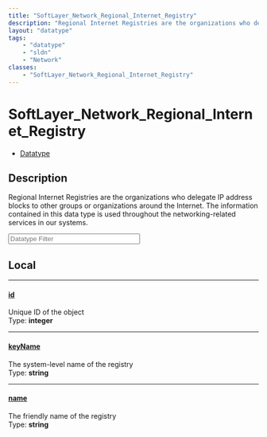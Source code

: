 ```yaml
---
title: "SoftLayer_Network_Regional_Internet_Registry"
description: "Regional Internet Registries are the organizations who delegate IP address blocks to other groups or organizations aroun... "
layout: "datatype"
tags:
    - "datatype"
    - "sldn"
    - "Network"
classes:
    - "SoftLayer_Network_Regional_Internet_Registry"
---
```


# SoftLayer_Network_Regional_Internet_Registry
<div id='service-datatype'>
    <ul id='sldn-reference-tabs'>
        <li id='datatype'> <a href='/reference/datatypes/SoftLayer_Network_Regional_Internet_Registry' >Datatype</a></li>
    </ul>
</div>

## Description 


Regional Internet Registries are the organizations who delegate IP address blocks to other groups or organizations around the Internet. The information contained in this data type is used throughout the networking-related services in our systems. 





<!-- Filer BEGIN -->
<div class="view-filters">
        <div class="clearfix">
            <div class="search-input-box">
                <input placeholder="Datatype Filter" onkeyup="titleSearch(inputId='prop-input', divId='properties', elementClass='prop-row')" 
                    type="text" id="prop-input" value="" size="30" maxlength="128" class="form-text">
            </div>
        </div>
</div>
<!-- Filer END -->

<div id="properties" class="content">
<div id="localProperties" class="prop-content" >

## Local
<div class="prop-row">

-----
[id]: #id
#### [id]
Unique ID of the object   
<span class="type-label">Type: </span>**integer**  



</div>
<div class="prop-row">

-----
[keyName]: #keyname
#### [keyName]
The system-level name of the registry   
<span class="type-label">Type: </span>**string**  



</div>
<div class="prop-row">

-----
[name]: #name
#### [name]
The friendly name of the registry   
<span class="type-label">Type: </span>**string**  



</div>
</div>
<!-- LOCAL PROPERTY END -->

</div>


